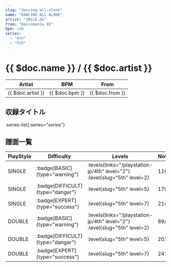 ```yaml
---
slug: "dancing-all-alone"
name: "DANCING ALL ALONE"
artist: "SMiLE.dk"
from: "Dancemania X8"
bpm: 140
series:
  - "4th"
  - "5th"
---
```


# {{ $doc.name }} / {{ $doc.artist }}

|Artist|BPM|From|
|------|---|----|
|{{ $doc.artist }}|{{ $doc.bpm }}|{{ $doc.from }}|

## 収録タイトル

:series-list{:series="series"}

## 譜面一覧

|PlayStyle|Difficulty|Levels|Notes|Movie|
|---------|----------|------|-----|-----|
|SINGLE| :badge[BASIC]{type="warning"}|<div class="field is-grouped is-grouped-multiline"> :levels{links="/playstation-jp/4th" level="2"} :level{slug="5th" level=2}</div>|116/0||
|SINGLE| :badge[DIFFICULT]{type="danger"}|<div class="field is-grouped is-grouped-multiline"> :level{slug="5th" level=5}</div>|170/0||
|SINGLE| :badge[EXPERT]{type="success"}|<div class="field is-grouped is-grouped-multiline"> :level{slug="5th" level=7}</div>|214/0||
|DOUBLE| :badge[BASIC]{type="warning"}|<div class="field is-grouped is-grouped-multiline"> :levels{links="/playstation-jp/4th" level="2"} :level{slug="5th" level=2}</div>|89/0||
|DOUBLE| :badge[DIFFICULT]{type="danger"}|<div class="field is-grouped is-grouped-multiline"> :level{slug="5th" level=5}</div>|201/0||
|DOUBLE| :badge[EXPERT]{type="success"}|<div class="field is-grouped is-grouped-multiline"> :level{slug="5th" level=7}</div>|241/0||

